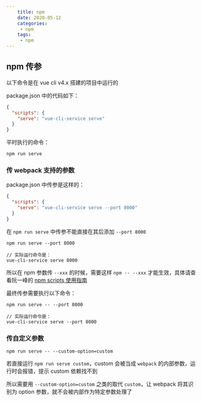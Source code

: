 ```yaml
---
    title: npm
    date: 2020-05-12
    categories:
     - npm
    tags:
     - npm
---
```


<Boxx/>

## npm 传参

以下命令是在 vue cli v4.x 搭建的项目中运行的

package.json 中的代码如下：
```json
{
  "scripts": {
    "serve": "vue-cli-service serve"
  }
}
```

平时执行的命令：
```
npm run serve
```

### 传 webpack 支持的参数
package.json 中传参是这样的：
```json
{
  "scripts": {
    "serve": "vue-cli-service serve --port 8000"
  }
}
```

在 `npm run serve` 中传参不能直接在其后添加 `--port 8000`
```
npm run serve --port 8000

// 实际运行命令是：
vue-cli-service serve 8000
```

所以在 npm 参数传 `--xxx` 的时候，需要这样 `npm -- --xxx` 才能生效，具体请查看阮一峰的 [npm scripts 使用指南](http://www.ruanyifeng.com/blog/2016/10/npm_scripts.html)

最终传参需要执行以下命令：
```
npm run serve -- --port 8000

// 实际运行命令是：
vue-cli-service serve --port 8000
```

### 传自定义参数
```
npm run serve -- --custom-option=custom
```

若直接运行 `npm run serve custom`，custom 会被当成 `webpack` 的内部参数，运行时会报错，提示 custom 依赖找不到

所以需要用 `--custom-option=custom` 之类的取代 `custom`，让 webpack 将其识别为 option 参数，就不会被内部作为特定参数处理了
